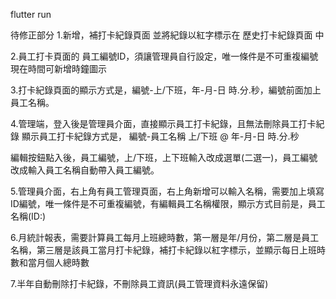 flutter run

待修正部分
1.新增，補打卡紀錄頁面
並將紀錄以紅字標示在 歷史打卡紀錄頁面 中

2.員工打卡頁面的 員工編號ID，須讓管理員自行設定，唯一條件是不可重複編號
現在時間可新增時鐘圖示

3.打卡紀錄頁面的顯示方式是，編號-上/下班，年-月-日 時.分.秒，編號前面加上員工名稱。

4.管理端，登入後是管理員介面，直接顯示員工打卡紀錄，且無法刪除員工打卡紀錄
顯示員工打卡紀錄方式是，
編號-員工名稱
上/下班 @ 年-月-日 時.分.秒

編輯按鈕點入後，員工編號，上/下班，上下班輸入改成選單(二選一)，員工編號改成輸入員工名稱自動帶入員工編號。

5.管理員介面，右上角有員工管理頁面，右上角新增可以輸入名稱，需要加上填寫ID編號，唯一條件是不可重複編號，有編輯員工名稱權限，顯示方式目前是，員工名稱(ID:)

6.月統計報表，需要計算員工每月上班總時數，第一層是年/月份，第二層是員工名稱，第三層是該員工當月打卡紀錄，補打卡紀錄以紅字標示，並顯示每日上班時數和當月個人總時數

7.半年自動刪除打卡紀錄，不刪除員工資訊(員工管理資料永遠保留)

